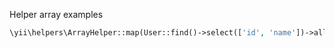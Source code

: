 Helper array examples

```php
\yii\helpers\ArrayHelper::map(User::find()->select(['id', 'name'])->all(), 'optima_id', 'name'); // [1 => 'jan', 2 => 'pawel'...]
```
